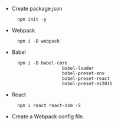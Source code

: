 - Create package.json

		npm init -y
		
- Webpack

		npm i -D webpack
	
- Babel

		npm i -D babel-core
						 babel-loader 
						 babel-preset-env 
						 babel-preset-react 
						 babel-preset-es2015
	
- React

		npm i react react-dom -S
		
- Create a Webpack config file.

